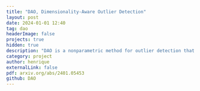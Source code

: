 ```yaml
---
title: "DAO, Dimensionality-Aware Outlier Detection"
layout: post
date: 2024-01-01 12:40
tag: dao
headerImage: false
projects: true
hidden: true
description: "DAO is a nonparametric method for outlier detection that takes full account of local variations in intrinsic dimensionality within the dataset."
category: project
author: henrique
externalLink: false
pdf: arxiv.org/abs/2401.05453
github: DAO
---
```

